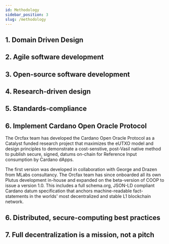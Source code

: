 ```yaml
---
id: Methodology
sidebar_position: 3
slug: /methodology
---
```


## 1. Domain Driven Design

## 2. Agile software development

## 3. Open-source software development

## 4. Research-driven design

## 5. Standards-compliance

## 6. Implement Cardano Open Oracle Protocol
The Orcfax team has developed the Cardano Open Oracle Protocol as a Catalyst
funded research project that maximizes the eUTXO model and design principles to
demonstrate a cost-senstive, post-Vasil native method to publish secure, signed,
datums on-chain for Reference Input consumption by Cardano dApps.

The first version was developed in collaboration with George and Drazen from MLabs
consultancy. The Orcfax team has since onboarded all its own Plutus development
in-house and expanded on the beta-version of COOP to issue a version 1.0. This
includes a full schema.org, JSON-LD compliant Cardano datum specification that
anchors machine-readable fact-statements in the worlds' most decentralized and stable
L1 blockchain network.

## 6. Distributed, secure-computing best practices

## 7. Full decentralization is a mission, not a pitch



